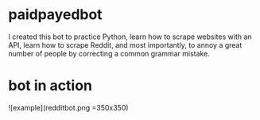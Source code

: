 # paidpayedbot

I created this bot to practice Python, learn how to scrape websites with an API, learn how to scrape Reddit, and most importantly, to annoy a great number of people by correcting a common grammar mistake. 

# bot in action

![example](redditbot.png =350x350)
